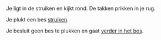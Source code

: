Je ligt in de struiken en kijkt rond. De takken prikken in je rug.

Je plukt een bes [struiken](bes/bes.md).

Je besluit geen bes te plukken en gaat [verder in het bos](../donker-bos.md).